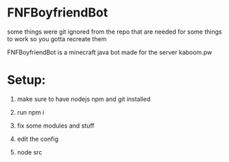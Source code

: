 # FNFBoyfriendBot

some things were git ignored from the repo that are needed for some things to work so you gotta recreate them


FNFBoyfriendBot is a minecraft java bot made for the server kaboom.pw

# Setup:
  1.  make sure to have nodejs npm and git installed

  2. run npm i

  3. fix some modules and stuff

  4. edit the config

  5. node src
